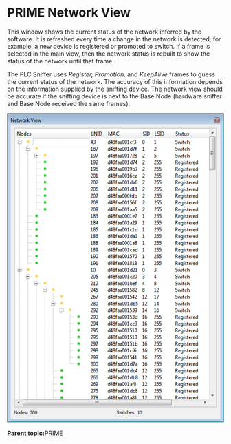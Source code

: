 # PRIME Network View

This window shows the current status of the network inferred by the software. It is refreshed every time a change in the network is detected; for example, a new device is registered or promoted to switch. If a frame is selected in the main view, then the network status is rebuilt to show the status of the network until that frame.

The PLC Sniffer uses *Register, Promotion,* and *KeepAlive* frames to guess the current status of the network. The accuracy of this information depends on the information supplied by the sniffing device. The network view should be accurate if the sniffing device is next to the Base Node \(hardware sniffer and Base Node received the same frames\).

![](GUID-B1AE4647-3019-4467-A5E9-9C755C7D2A1E-low.png "Network View Showing the Structure of a 300 Node Network")

**Parent topic:**[PRIME](GUID-629FBCB3-9AE6-41A9-904E-39EBF5C9A78F.md)

